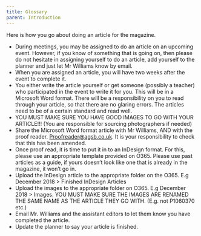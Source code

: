 ```yaml
---
title: Glossary
parent: Introduction
---
```


Here is how you go about doing an article for the magazine. 
- During meetings, you may be assigned to do an article on an upcoming event. However, if you know of something that is going on, then please do not hesitate in assigning yourself to do an article, add yourself to the planner and just let Mr Williams know by email. 
- When you are assigned an article, you will have two weeks after the event to complete it. 
- You either write the article yourself or get someone (possibly a teacher) who participated in the event to write it for you. This will be in a Microsoft Word format. There will be a responsibility on you to read through your article, so that there are no glaring errors. The articles need to be of a certain standard and read well.  
- YOU MUST MAKE SURE YOU HAVE GOOD IMAGES TO GO WITH YOUR ARTICLE!!!	 (You are responsible for sourcing photographers if needed) 
- Share the Microsoft Word format article with Mr Williams, AND with the proof reader. Proofreader@agsb.co.uk. It is your responsibility to check that this has been amended. 
- Once proof read, it is time to put it in to an InDesign format. For this, please use an appropriate template provided on O365. Please use past articles as a guide, if yours doesn’t look like one that is already in the magazine, it won’t go in.  
- Upload the InDesign article to the appropriate folder on the O365. E.g December 2018 > Finished InDesign Articles 
- Upload the images to the appropriate folder on O365. E.g December 2018 > Images. YOU MUST MAKE SURE THE IMAGES ARE RENAMED THE SAME NAME AS THE ARTICLE THEY GO WITH. (E.g. not P1060370 etc.) 
- Email Mr. Williams and the assistant editors to let them know you have completed the article. 
- Update the planner to say your article is finished. 
